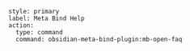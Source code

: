 ```meta-bind-button
style: primary
label: Meta Bind Help
action:
  type: command
  command: obsidian-meta-bind-plugin:mb-open-faq
```
